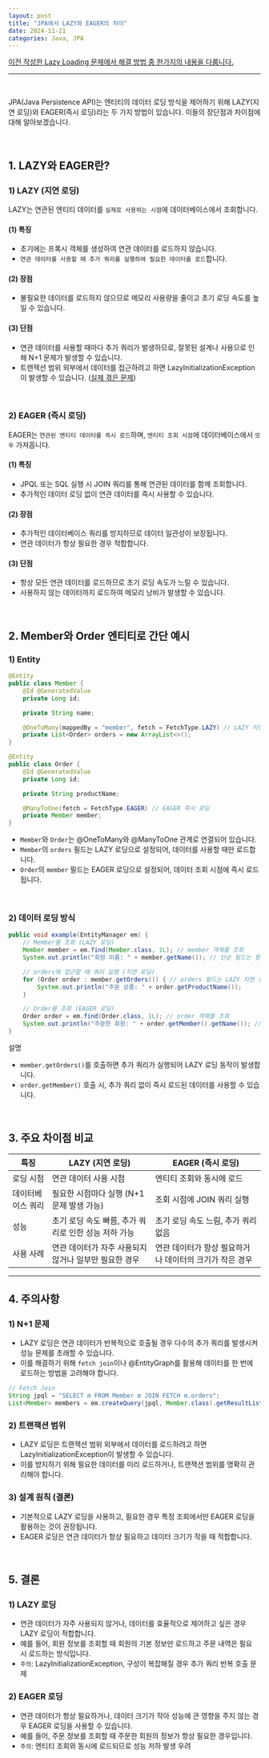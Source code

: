 ```yaml
---
layout: post  
title: "JPA에서 LAZY와 EAGER의 차이"  
date: 2024-11-21
categories: Java, JPA  
---
```


[이전 작성한 Lazy Loading 문제에서 해결 방법 중 한가지의 내용을 다룹니다.](https://ymind14563.github.io/project/2024/11/16/blog(2).html)

<hr>  
<br>

JPA(Java Persistence API)는 엔티티의 데이터 로딩 방식을 제어하기 위해 LAZY(지연 로딩)와 EAGER(즉시 로딩)라는 두 가지 방법이 있습니다. 이들의 장단점과 차이점에 대해 알아보겠습니다.

<br>

## 1. LAZY와 EAGER란?

###  1) LAZY (지연 로딩)  
LAZY는 연관된 엔티티 데이터를 `실제로 사용하는 시점`에 데이터베이스에서 조회합니다.

#### (1) 특징  
- 초기에는 프록시 객체를 생성하여 연관 데이터를 로드하지 않습니다.  
- `연관 데이터를 사용할 때 추가 쿼리를 실행하여 필요한 데이터를 로드`합니다.

#### (2) 장점  
- 불필요한 데이터를 로드하지 않으므로 메모리 사용량을 줄이고 초기 로딩 속도를 높일 수 있습니다.  

#### (3) 단점  
- 연관 데이터를 사용할 때마다 추가 쿼리가 발생하므로, 잘못된 설계나 사용으로 인해 N+1 문제가 발생할 수 있습니다.  
- 트랜잭션 범위 외부에서 데이터를 접근하려고 하면 LazyInitializationException이 발생할 수 있습니다. ([실제 겪은 문제](https://ymind14563.github.io/project/2024/11/16/blog(2).html))

<br>

###  2) EAGER (즉시 로딩)  
EAGER는 `연관된 엔티티 데이터를 즉시 로드`하며, `엔티티 조회 시점`에 데이터베이스에서 `모두` 가져옵니다.

#### (1) 특징
- JPQL 또는 SQL 실행 시 JOIN 쿼리를 통해 연관된 데이터를 함께 조회합니다.  
- 추가적인 데이터 로딩 없이 연관 데이터를 즉시 사용할 수 있습니다.  

#### (2) 장점  
- 추가적인 데이터베이스 쿼리를 방지하므로 데이터 일관성이 보장됩니다.  
- 연관 데이터가 항상 필요한 경우 적합합니다.

#### (3) 단점
- 항상 모든 연관 데이터를 로드하므로 초기 로딩 속도가 느릴 수 있습니다.  
- 사용하지 않는 데이터까지 로드하여 메모리 낭비가 발생할 수 있습니다.

<br>

## 2. Member와 Order 엔티티로 간단 예시

### 1) Entity

```java
@Entity
public class Member {
    @Id @GeneratedValue
    private Long id;

    private String name;

    @OneToMany(mappedBy = "member", fetch = FetchType.LAZY) // LAZY 지연 로딩
    private List<Order> orders = new ArrayList<>();
}

@Entity
public class Order {
    @Id @GeneratedValue
    private Long id;

    private String productName;

    @ManyToOne(fetch = FetchType.EAGER) // EAGER 즉시 로딩
    private Member member;
}
```

- `Member`와 `Order`는 @OneToMany와 @ManyToOne 관계로 연결되어 있습니다.  
- `Member`의 `orders` 필드는 LAZY 로딩으로 설정되어, 데이터를 사용할 때만 로드합니다.  
- `Order`의 `member` 필드는 EAGER 로딩으로 설정되어, 데이터 조회 시점에 즉시 로드됩니다.

<br>

### 2) 데이터 로딩 방식

```java
public void example(EntityManager em) {
    // Member를 조회 (LAZY 로딩)
    Member member = em.find(Member.class, 1L); // member 객체를 조회
    System.out.println("회원 이름: " + member.getName()); // 단순 필드는 항상 즉시 로드

    // orders에 접근할 때 쿼리 실행 (지연 로딩)
    for (Order order : member.getOrders()) { // orders 필드는 LAZY 지연 로딩이므로 처음 접근 시 쿼리 발생
        System.out.println("주문 상품: " + order.getProductName());
    }

    // Order를 조회 (EAGER 로딩)
    Order order = em.find(Order.class, 1L); // order 객체를 조회
    System.out.println("주문한 회원: " + order.getMember().getName()); // member 필드는 EAGER이므로 즉시 로드
}
```


설명  
- `member.getOrders()`를 호출하면 추가 쿼리가 실행되어 LAZY 로딩 동작이 발생합니다.  
- `order.getMember()` 호출 시, 추가 쿼리 없이 즉시 로드된 데이터를 사용할 수 있습니다.

<br>

## 3. 주요 차이점 비교

| 특징             | LAZY (지연 로딩)                                     | EAGER (즉시 로딩)                                |
|---------------------|-------------------------------------------------------|---------------------------------------------------|
| 로딩 시점        | 연관 데이터 사용 시점                                    | 엔티티 조회와 동시에 로드                           |
| 데이터베이스 쿼리 | 필요한 시점마다 실행 (N+1 문제 발생 가능)                  | 조회 시점에 JOIN 쿼리 실행                          |
| 성능             | 초기 로딩 속도 빠름, 추가 쿼리로 인한 성능 저하 가능           | 초기 로딩 속도 느림, 추가 쿼리 없음                 |
| 사용 사례        | 연관 데이터가 자주 사용되지 않거나 일부만 필요한 경우         | 연관 데이터가 항상 필요하거나 데이터의 크기가 작은 경우 |

---

## 4. 주의사항

### 1) N+1 문제
- LAZY 로딩은 연관 데이터가 반복적으로 호출될 경우 다수의 추가 쿼리를 발생시켜 성능 문제를 초래할 수 있습니다.  
- 이를 해결하기 위해 `fetch join`이나 @EntityGraph를 활용해 데이터를 한 번에 로드하는 방법을 고려해야 합니다.

```java
// Fetch Join
String jpql = "SELECT m FROM Member m JOIN FETCH m.orders";
List<Member> members = em.createQuery(jpql, Member.class).getResultList();
```

### 2) 트랜잭션 범위
- LAZY 로딩은 트랜잭션 범위 외부에서 데이터를 로드하려고 하면 LazyInitializationException이 발생할 수 있습니다.  
- 이를 방지하기 위해 필요한 데이터를 미리 로드하거나, 트랜잭션 범위를 명확히 관리해야 합니다.


### 3) 설계 원칙 (결론)
- 기본적으로 LAZY 로딩을 사용하고, 필요한 경우 특정 조회에서만 EAGER 로딩을 활용하는 것이 권장됩니다.  
- EAGER 로딩은 연관 데이터가 항상 필요하고 데이터 크기가 작을 때 적합합니다.

<br>

## 5. 결론

### 1) LAZY 로딩
- 연관 데이터가 자주 사용되지 않거나, 데이터를 효율적으로 제어하고 싶은 경우 LAZY 로딩이 적합합니다.  
- 예를 들어, 회원 정보를 조회할 때 회원의 기본 정보만 로드하고 주문 내역은 필요 시 로드하는 방식입니다.
- `주의`: LazyInitializationException, 구성이 복잡해질 경우 추가 쿼리 반복 호출 문제

### 2) EAGER 로딩
- 연관 데이터가 항상 필요하거나, 데이터 크기가 작아 성능에 큰 영향을 주지 않는 경우 EAGER 로딩을 사용할 수 있습니다.  
- 예를 들어, 주문 정보를 조회할 때 주문한 회원의 정보가 항상 필요한 경우입니다.
- `주의`: 엔티티 조회와 동시에 로드되므로 성능 저하 발생 우려
